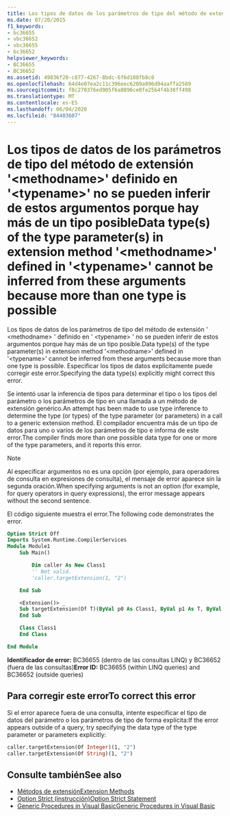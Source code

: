 ```yaml
---
title: Los tipos de datos de los parámetros de tipo del método de extensión '<methodname>' definido en '<typename>' no se pueden inferir de estos argumentos porque hay más de un tipo posible
ms.date: 07/20/2015
f1_keywords:
- bc36655
- vbc36652
- vbc36655
- bc36652
helpviewer_keywords:
- BC36655
- BC36652
ms.assetid: 49836f20-c877-4267-8bdc-6f6d108fb8c0
ms.openlocfilehash: 64d4e07ea2c11c396eec6209a896d94aaffa2589
ms.sourcegitcommit: f8c270376ed905f6a8896ce0fe25b4f4b38ff498
ms.translationtype: MT
ms.contentlocale: es-ES
ms.lasthandoff: 06/04/2020
ms.locfileid: "84403607"
---
```

# <a name="data-types-of-the-type-parameters-in-extension-method-methodname-defined-in-typename-cannot-be-inferred-from-these-arguments-because-more-than-one-type-is-possible"></a><span data-ttu-id="0fc31-102">Los tipos de datos de los parámetros de tipo del método de extensión '\<methodname>' definido en '\<typename>' no se pueden inferir de estos argumentos porque hay más de un tipo posible</span><span class="sxs-lookup"><span data-stu-id="0fc31-102">Data type(s) of the type parameter(s) in extension method '\<methodname>' defined in '\<typename>' cannot be inferred from these arguments because more than one type is possible</span></span>

<span data-ttu-id="0fc31-103">Los tipos de datos de los parámetros de tipo del método de extensión ' \<methodname> ' definido en ' \<typename> ' no se pueden inferir de estos argumentos porque hay más de un tipo posible.</span><span class="sxs-lookup"><span data-stu-id="0fc31-103">Data type(s) of the type parameter(s) in extension method '\<methodname>' defined in '\<typename>' cannot be inferred from these arguments because more than one type is possible.</span></span> <span data-ttu-id="0fc31-104">Especificar los tipos de datos explícitamente puede corregir este error.</span><span class="sxs-lookup"><span data-stu-id="0fc31-104">Specifying the data type(s) explicitly might correct this error.</span></span>

<span data-ttu-id="0fc31-105">Se intentó usar la inferencia de tipos para determinar el tipo o los tipos del parámetro o los parámetros de tipo en una llamada a un método de extensión genérico.</span><span class="sxs-lookup"><span data-stu-id="0fc31-105">An attempt has been made to use type inference to determine the type (or types) of the type parameter (or parameters) in a call to a generic extension method.</span></span> <span data-ttu-id="0fc31-106">El compilador encuentra más de un tipo de datos para uno o varios de los parámetros de tipo e informa de este error.</span><span class="sxs-lookup"><span data-stu-id="0fc31-106">The compiler finds more than one possible data type for one or more of the type parameters, and it reports this error.</span></span>

> [!NOTE]
> <span data-ttu-id="0fc31-107">Al especificar argumentos no es una opción (por ejemplo, para operadores de consulta en expresiones de consulta), el mensaje de error aparece sin la segunda oración.</span><span class="sxs-lookup"><span data-stu-id="0fc31-107">When specifying arguments is not an option (for example, for query operators in query expressions), the error message appears without the second sentence.</span></span>

<span data-ttu-id="0fc31-108">El código siguiente muestra el error.</span><span class="sxs-lookup"><span data-stu-id="0fc31-108">The following code demonstrates the error.</span></span>

```vb
Option Strict Off
Imports System.Runtime.CompilerServices
Module Module1
    Sub Main()

        Dim caller As New Class1
        '' Not valid.
        'caller.targetExtension(1, "2")

    End Sub

    <Extension()> _
    Sub targetExtension(Of T)(ByVal p0 As Class1, ByVal p1 As T, ByVal p2 As T)
    End Sub

    Class Class1
    End Class

End Module
```

<span data-ttu-id="0fc31-109">**Identificador de error:** BC36655 (dentro de las consultas LINQ) y BC36652 (fuera de las consultas)</span><span class="sxs-lookup"><span data-stu-id="0fc31-109">**Error ID:** BC36655 (within LINQ queries) and BC36652 (outside queries)</span></span>

## <a name="to-correct-this-error"></a><span data-ttu-id="0fc31-110">Para corregir este error</span><span class="sxs-lookup"><span data-stu-id="0fc31-110">To correct this error</span></span>

<span data-ttu-id="0fc31-111">Si el error aparece fuera de una consulta, intente especificar el tipo de datos del parámetro o los parámetros de tipo de forma explícita:</span><span class="sxs-lookup"><span data-stu-id="0fc31-111">If the error appears outside of a query, try specifying the data type of the type parameter or parameters explicitly:</span></span>

```vb
caller.targetExtension(Of Integer)(1, "2")
caller.targetExtension(Of String)(1, "2")
```

## <a name="see-also"></a><span data-ttu-id="0fc31-112">Consulte también</span><span class="sxs-lookup"><span data-stu-id="0fc31-112">See also</span></span>

- [<span data-ttu-id="0fc31-113">Métodos de extensión</span><span class="sxs-lookup"><span data-stu-id="0fc31-113">Extension Methods</span></span>](../programming-guide/language-features/procedures/extension-methods.md)
- [<span data-ttu-id="0fc31-114">Option Strict (instrucción)</span><span class="sxs-lookup"><span data-stu-id="0fc31-114">Option Strict Statement</span></span>](../language-reference/statements/option-strict-statement.md)
- [<span data-ttu-id="0fc31-115">Generic Procedures in Visual Basic</span><span class="sxs-lookup"><span data-stu-id="0fc31-115">Generic Procedures in Visual Basic</span></span>](../programming-guide/language-features/data-types/generic-procedures.md)
